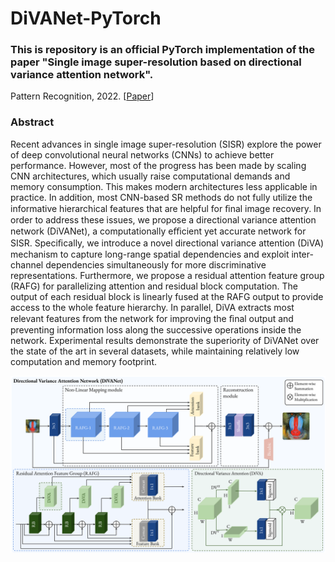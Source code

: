 # DiVANet-PyTorch
### This is repository is an official PyTorch implementation of the paper "Single image super-resolution based on directional variance attention network".
Pattern Recognition, 2022. [[Paper](https://www.sciencedirect.com/science/article/pii/S0031320322004770?dgcid=author)] 

### Abstract 
Recent advances in single image super-resolution (SISR) explore the power of deep convolutional neural networks (CNNs) to achieve better performance. However, most of the progress has been made by scaling CNN architectures, which usually raise computational demands and memory consumption. This
makes modern architectures less applicable in practice. In addition, most CNN-based SR methods do not fully utilize the informative hierarchical features that are helpful for ﬁnal image recovery. In order to address these issues, we propose a directional variance attention network (DiVANet), a computationally eﬃcient yet accurate network for SISR. Speciﬁcally, we introduce a novel directional variance attention (DiVA) mechanism to capture long-range spatial dependencies and exploit inter-channel dependencies simultaneously for more discriminative representations. Furthermore, we propose a residual attention feature group (RAFG) for parallelizing attention and residual block computation. The output of each residual block is linearly fused at the RAFG output to provide access to the whole feature hierarchy. In parallel, DiVA extracts most relevant features from the network for improving the ﬁnal output and preventing information loss along the successive operations inside the network. Experimental results demonstrate the superiority of DiVANet over the state of the art in several datasets, while maintaining relatively low computation and memory footprint.

<img src="assets/Main_figure.png">
